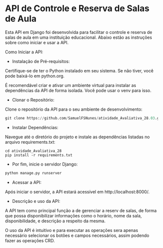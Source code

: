 # API de Controle e Reserva de Salas de Aula
Esta API em Django foi desenvolvida para facilitar o controle e reserva de salas de aula em uma instituição educacional. Abaixo estão as instruções sobre como iniciar e usar a API.

Como Iniciar a API:

- Instalação de Pré-requisitos:

Certifique-se de ter o Python instalado em seu sistema. Se não tiver, você pode baixá-lo em python.org.

É recomendável criar e ativar um ambiente virtual para instalar as dependências da API de forma isolada. Você pode usar o venv para isso.

- Clonar o Repositório:

Clone o repositório da API para o seu ambiente de desenvolvimento:

```python
git clone https://github.com/SamuelFSNunes/atividade_Avaliativa_28.03.git
```
- Instalar Dependências:

Navegue até o diretório do projeto e instale as dependências listadas no arquivo requirements.txt:

```pyton
cd atividade_Avaliativa_28
pip install -r requirements.txt
```
- Por fim, inicie o servidor Django:

```python
python manage.py runserver
```
- Acessar a API:

Após iniciar o servidor, a API estará acessível em http://localhost:8000/.

- Descrição e uso da API:

A API tem como principal função a de gerenciar a reserv de salas, de forma que possa disponibilizar informações como o horário, nome da sala, disponibilidade, e descrição a respeito da mesma.

O uso da API é intuitivo e para executar as operações sera apenas necessário selecionar os botões e campos necessários, assim podendo fazer as operações CRD.
